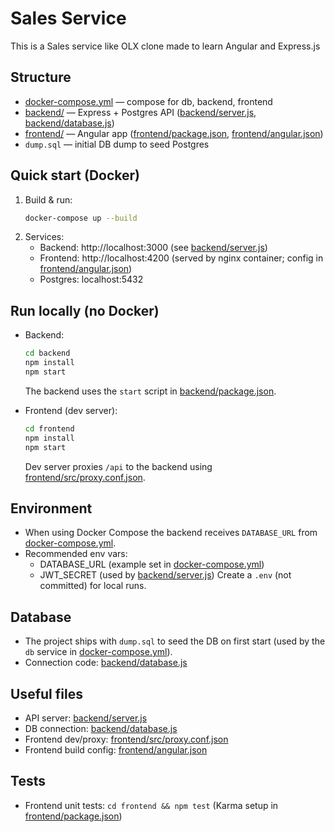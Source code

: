 # Sales Service 

This is a Sales service like OLX clone made to learn Angular and Express.js

## Structure
- [docker-compose.yml](docker-compose.yml) — compose for db, backend, frontend
- [backend/](backend/) — Express + Postgres API ([backend/server.js](backend/server.js), [backend/database.js](backend/database.js))
- [frontend/](frontend/) — Angular app ([frontend/package.json](frontend/package.json), [frontend/angular.json](frontend/angular.json))
- `dump.sql` — initial DB dump to seed Postgres

## Quick start (Docker)
1. Build & run:
   ```sh
   docker-compose up --build
   ```
2. Services:
   - Backend: http://localhost:3000 (see [backend/server.js](backend/server.js))
   - Frontend: http://localhost:4200 (served by nginx container; config in [frontend/angular.json](frontend/angular.json))
   - Postgres: localhost:5432

## Run locally (no Docker)
- Backend:
  ```sh
  cd backend
  npm install
  npm start
  ```
  The backend uses the `start` script in [backend/package.json](backend/package.json).

- Frontend (dev server):
  ```sh
  cd frontend
  npm install
  npm start
  ```
  Dev server proxies `/api` to the backend using [frontend/src/proxy.conf.json](frontend/src/proxy.conf.json).

## Environment
- When using Docker Compose the backend receives `DATABASE_URL` from [docker-compose.yml](docker-compose.yml).
- Recommended env vars:
  - DATABASE_URL (example set in [docker-compose.yml](docker-compose.yml))
  - JWT_SECRET (used by [backend/server.js](backend/server.js))
Create a `.env` (not committed) for local runs.

## Database
- The project ships with `dump.sql` to seed the DB on first start (used by the `db` service in [docker-compose.yml](docker-compose.yml)).
- Connection code: [backend/database.js](backend/database.js)

## Useful files
- API server: [backend/server.js](backend/server.js)
- DB connection: [backend/database.js](backend/database.js)
- Frontend dev/proxy: [frontend/src/proxy.conf.json](frontend/src/proxy.conf.json)
- Frontend build config: [frontend/angular.json](frontend/angular.json)

## Tests
- Frontend unit tests: `cd frontend && npm test` (Karma setup in [frontend/package.json](frontend/package.json))
